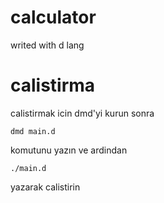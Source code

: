 # calculator
writed with d lang

# calistirma

calistirmak icin dmd'yi kurun sonra

    dmd main.d

komutunu yazın ve ardindan

    ./main.d

yazarak calistirin
